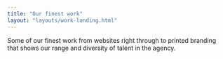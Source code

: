 ```yaml
---
title: "Our finest work"
layout: "layouts/work-landing.html"
---
```


Some of our finest work from websites right through to printed
branding that shows our range and diversity of talent in the agency.
